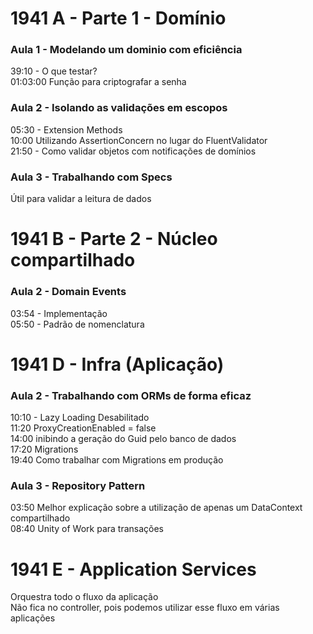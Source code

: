 # 1941 A - Parte 1 - Domínio

### Aula 1 - Modelando um dominio com eficiência
39:10 - O que testar?  
01:03:00 Função para criptografar a senha

### Aula 2 - Isolando as validações em escopos
05:30 - Extension Methods  
10:00 Utilizando AssertionConcern no lugar do FluentValidator  
21:50 - Como validar objetos com notificações de domínios

### Aula 3 - Trabalhando com Specs
Útil para validar a leitura de dados
	
# 1941 B - Parte 2 - Núcleo compartilhado

### Aula 2 - Domain Events
03:54 - Implementação  
05:50 - Padrão de nomenclatura  
	
# 1941 D - Infra (Aplicação)

### Aula 2 - Trabalhando com ORMs de forma eficaz
10:10 - Lazy Loading Desabilitado  
11:20 ProxyCreationEnabled = false  
14:00 inibindo a geração do Guid pelo banco de dados  
17:20 Migrations  
19:40 Como trabalhar com Migrations em produção

### Aula 3 - Repository Pattern
03:50 Melhor explicação sobre a utilização de apenas um DataContext compartilhado  
08:40 Unity of Work para transações  

# 1941 E - Application Services
Orquestra todo o fluxo da aplicação  
Não fica no controller, pois podemos utilizar esse fluxo em várias aplicações  

